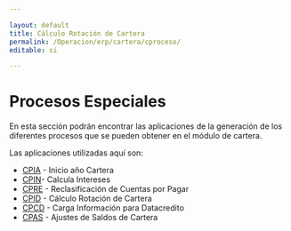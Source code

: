 ```yaml
---

layout: default
title: Cálculo Rotación de Cartera
permalink: /Operacion/erp/cartera/cproceso/
editable: si

---
```








# Procesos Especiales  


En esta sección podrán encontrar las aplicaciones de la generación de los diferentes procesos que se pueden obtener en el módulo de cartera.  

Las aplicaciones utilizadas aquí son:



+ [CPIA](http://docs.oasiscom.com/Operacion/erp/cartera/cproceso/cpia) - Inicio año Cartera   
+ [CPIN](http://docs.oasiscom.com/Operacion/erp/cartera/cproceso/cpin)- Calcula Intereses  
+ [CPRE](http://docs.oasiscom.com/Operacion/erp/cartera/cproceso/cpre) - Reclasificación de Cuentas por Pagar  
+ [CPID](http://docs.oasiscom.com/Operacion/erp/cartera/cproceso/cpid) - Cálculo Rotación de Cartera  
+ [CPCD](http://docs.oasiscom.com/Operacion/erp/cartera/cproceso/cpcd) - Carga Información para Datacredito  
+ [CPAS](http://docs.oasiscom.com/Operacion/erp/cartera/cproceso/cpas) - Ajustes de Saldos de Cartera 































